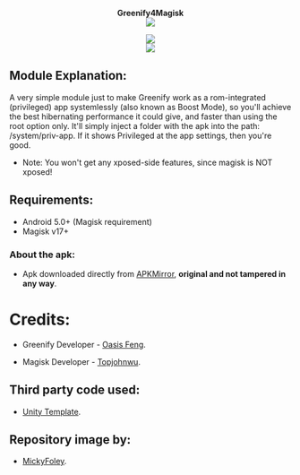<p align="center">
<b> Greenify4Magisk </b><br>
  <img src="http://i.imgur.com/RTIZiTb.png">
</p>

<p align="center">
 <a href="https://forum.xda-developers.com/apps/magisk/module-greenify4magisk-t3606277"><img src="https://img.shields.io/badge/XDA-Thread-yellow.svg?longCache=true&style=flat-square"></a><br /><a href="https://t.me/Greenify4Magisk"><img src="https://img.shields.io/badge/Telegram-Channel-blue.svg?longCache=true&style=flat-square"></a>
</p>

## Module Explanation:
A very simple module just to make Greenify work as a rom-integrated (privileged) app systemlessly (also known as Boost Mode), so you'll achieve the best hibernating performance it could give, and faster than using the root option only. It'll simply inject a folder with the apk into the path: /system/priv-app. If it shows Privileged at the app settings, then you're good.

* Note: You won't get any xposed-side features, since magisk is NOT xposed!

## Requirements: 
- Android 5.0+ (Magisk requirement)
- Magisk v17+

### About the apk:
* Apk downloaded directly from [APKMirror](http://www.apkmirror.com/apk/oasis-feng/greenify/ "Greenify's APKMirror page"), **original and not tampered in any way**.

# Credits:
* Greenify Developer - [Oasis Feng](https://play.google.com/store/apps/details?id=com.oasisfeng.greenify "Greenify's Play Store page").

* Magisk Developer - [Topjohnwu](https://forum.xda-developers.com/apps/magisk/official-magisk-v7-universal-systemless-t3473445 "Magisk official XDA thread").

## Third party code used:
* [Unity Template](https://github.com/Zackptg5/Unity "Template's repository").

## Repository image by:
* [MickyFoley](https://forum.xda-developers.com/member.php?u=4549254 "Author's XDA profile").
